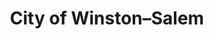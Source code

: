 ---
title: City of Winston–Salem
state: North Carolina
description: The data is supplied by the City of Winston–Salem.
logo: https://upload.wikimedia.org/wikipedia/en/thumb/0/0f/Winston-salem_logo.png/200px-Winston-salem_logo.png
---